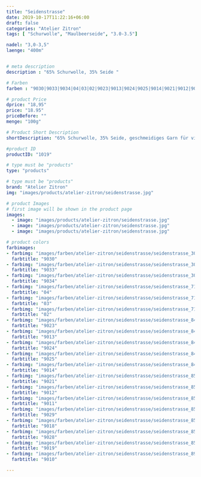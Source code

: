 ```yaml
---
title: "Seidenstrasse"
date: 2019-10-17T11:22:16+06:00
draft: false
categories: "Atelier Zitron"
tags: [ "Schurwolle", "Maulbeerseide", "3.0-3.5"]	

nadel: "3,0-3,5" 
laenge: "400m"	


# meta description
description : "65% Schurwolle, 35% Seide "

# Farben
farben : "9030|9033|9034|04|03|02|9023|9013|9024|9025|9014|9021|9012|9011|9029|9018|9028|9019|9010"

# product Price
dprice: "18,95"
price: "18.95"
priceBefore: ""
menge: "100g"

# Product Short Description
shortDescription: "65% Schurwolle, 35% Seide, geschmeidiges Garn für viele Zwecke"

#product ID
productID: "1019"

# type must be "products"
type: "products"

# type must be "products"
brand: "Atelier Zitron"
img: "images/products/atelier-zitron/seidenstrasse.jpg"   

# product Images
# first image will be shown in the product page
images:
  - image: "images/products/atelier-zitron/seidenstrasse.jpg"
  - image: "images/products/atelier-zitron/seidenstrasse.jpg"
  - image: "images/products/atelier-zitron/seidenstrasse.jpg"

# product colors
farbimages:
- farbimg: "images/farben/atelier-zitron/seidenstrasse/seidenstrasse_3001_9030_1.jpg"	
  farbtitle: "9030"
- farbimg: "images/farben/atelier-zitron/seidenstrasse/seidenstrasse_3012_9033_1.jpg"	
  farbtitle: "9033"
- farbimg: "images/farben/atelier-zitron/seidenstrasse/seidenstrasse_3015_9034_1.jpg"	
  farbtitle: "9034"
- farbimg: "images/farben/atelier-zitron/seidenstrasse/seidenstrasse_7187_04_1.jpg"	
  farbtitle: "04"
- farbimg: "images/farben/atelier-zitron/seidenstrasse/seidenstrasse_7192_03_1.jpg"	
  farbtitle: "03"
- farbimg: "images/farben/atelier-zitron/seidenstrasse/seidenstrasse_7197_02_1.jpg"	
  farbtitle: "02"
- farbimg: "images/farben/atelier-zitron/seidenstrasse/seidenstrasse_8472_9023_1.jpg"	
  farbtitle: "9023"
- farbimg: "images/farben/atelier-zitron/seidenstrasse/seidenstrasse_8476_9013_1.jpg"	
  farbtitle: "9013"
- farbimg: "images/farben/atelier-zitron/seidenstrasse/seidenstrasse_8478_9024_1.jpg"	
  farbtitle: "9024"
- farbimg: "images/farben/atelier-zitron/seidenstrasse/seidenstrasse_8486_9025_1.jpg"	
  farbtitle: "9025"
- farbimg: "images/farben/atelier-zitron/seidenstrasse/seidenstrasse_8494_9014_1.jpg"	
  farbtitle: "9014"
- farbimg: "images/farben/atelier-zitron/seidenstrasse/seidenstrasse_8508_9021_1.jpg"	
  farbtitle: "9021"
- farbimg: "images/farben/atelier-zitron/seidenstrasse/seidenstrasse_8514_9012_1.jpg"	
  farbtitle: "9012"
- farbimg: "images/farben/atelier-zitron/seidenstrasse/seidenstrasse_8518_9011_1.jpg"	
  farbtitle: "9011"
- farbimg: "images/farben/atelier-zitron/seidenstrasse/seidenstrasse_8526_9029_1.jpg"	
  farbtitle: "9029"
- farbimg: "images/farben/atelier-zitron/seidenstrasse/seidenstrasse_8528_9018_1.jpg"	
  farbtitle: "9018"
- farbimg: "images/farben/atelier-zitron/seidenstrasse/seidenstrasse_8542_9028_1.jpg"	
  farbtitle: "9028"
- farbimg: "images/farben/atelier-zitron/seidenstrasse/seidenstrasse_8544_9019_1.jpg"	
  farbtitle: "9019"
- farbimg: "images/farben/atelier-zitron/seidenstrasse/seidenstrasse_8918_9010_1.jpg"	
  farbtitle: "9010"

---
```



